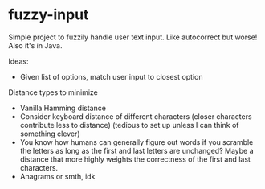 # fuzzy-input
Simple project to fuzzily handle user text input. Like autocorrect but worse! Also it's in Java.

Ideas:
- Given list of options, match user input to closest option

Distance types to minimize
- Vanilla Hamming distance
- Consider keyboard distance of different characters (closer characters contribute less to distance) (tedious to set up unless I can think of something clever)
- You know how humans can generally figure out words if you scramble the letters as long as the first and last letters are unchanged? Maybe a distance that more highly weights the correctness of the first and last characters.
- Anagrams or smth, idk
